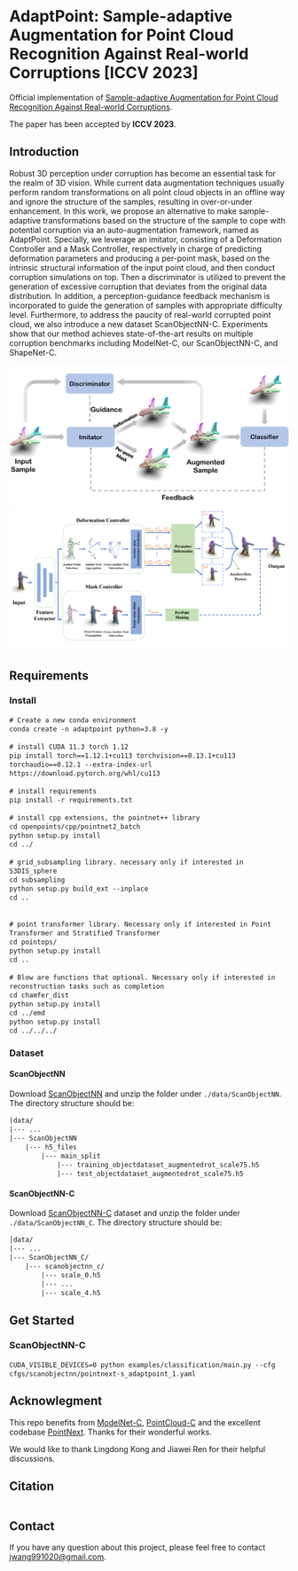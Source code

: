 # AdaptPoint: Sample-adaptive Augmentation for Point Cloud Recognition Against Real-world Corruptions [ICCV 2023]
Official implementation of [Sample-adaptive Augmentation for Point Cloud Recognition Against Real-world Corruptions](https://arxiv.org/abs/2309.10431).

The paper has been accepted by **ICCV 2023**.

## Introduction
Robust 3D perception under corruption has become an essential task for the realm of 3D vision. While current data augmentation techniques usually perform random transformations on all point cloud objects in an offline way and ignore the structure of the samples, resulting in over-or-under enhancement. In this work, we propose an alternative to make sample-adaptive transformations based on the structure of the sample to cope with potential corruption via an auto-augmentation framework, named as AdaptPoint.  Specially, we leverage an  imitator, consisting of a Deformation Controller and a Mask Controller, respectively in charge of predicting deformation parameters and producing a per-point mask, based on the intrinsic structural information of the input point cloud, and then conduct corruption simulations on top. Then a discriminator is utilized to prevent the generation of excessive corruption that deviates from the original data distribution. In addition, a perception-guidance feedback mechanism is incorporated to guide the generation of samples with appropriate difficulty level. Furthermore, to address the paucity of real-world corrupted point cloud, we also introduce a new dataset ScanObjectNN-C. Experiments show that our method achieves state-of-the-art results on multiple corruption benchmarks including ModelNet-C, our ScanObjectNN-C, and ShapeNet-C.

<div align="center">
  <img src="./figs/pipeline.png"/>
</div>

<div align="center">
  <img src="./figs/augmentor.png"/>
</div>


## Requirements

### Install 
```
# Create a new conda environment
conda create -n adaptpoint python=3.8 -y

# install CUDA 11.3 torch 1.12
pip install torch==1.12.1+cu113 torchvision==0.13.1+cu113 torchaudio==0.12.1 --extra-index-url https://download.pytorch.org/whl/cu113

# install requirements
pip install -r requirements.txt

# install cpp extensions, the pointnet++ library
cd openpoints/cpp/pointnet2_batch
python setup.py install
cd ../

# grid_subsampling library. necessary only if interested in S3DIS_sphere
cd subsampling
python setup.py build_ext --inplace
cd ..


# point transformer library. Necessary only if interested in Point Transformer and Stratified Transformer
cd pointops/
python setup.py install
cd ..

# Blow are functions that optional. Necessary only if interested in reconstruction tasks such as completion
cd chamfer_dist
python setup.py install
cd ../emd
python setup.py install
cd ../../../
```

### Dataset
#### ScanObjectNN
Download [ScanObjectNN](https://drive.google.com/uc?id=1iM3mhMJ_N0x5pytcP831l3ZFwbLmbwzi) and unzip the folder under ```./data/ScanObjectNN```.
The directory structure should be:
```
|data/
|--- ...
|--- ScanObjectNN
    |--- h5_files
        |--- main_split
            |--- training_objectdataset_augmentedrot_scale75.h5
            |--- test_objectdataset_augmentedrot_scale75.h5
```
#### ScanObjectNN-C
Download [ScanObjectNN-C](https://drive.google.com/drive/folders/1CD_jOlXUqx_out7xoph_Ymz7EaHgElLW?usp=sharing) dataset and unzip the folder under `./data/ScanObjectNN_C`. The directory structure should be:
```
│data/
|--- ...
|--- ScanObjectNN_C/
    |--- scanobjectnn_c/
        |--- scale_0.h5
        |--- ...
        |--- scale_4.h5
```
## Get Started
### ScanObjectNN-C

```
CUDA_VISIBLE_DEVICES=0 python examples/classification/main.py --cfg cfgs/scanobjectnn/pointnext-s_adaptpoint_1.yaml
```

## Acknowlegment
This repo benefits from [ModelNet-C](https://github.com/jiawei-ren/ModelNet-C), [PointCloud-C](https://github.com/ldkong1205/PointCloud-C) and the excellent codebase [PointNext](https://github.com/guochengqian/PointNeXt). Thanks for their wonderful works. 

We would like to thank Lingdong Kong and Jiawei Ren for their helpful discussions.


## Citation
```bash

```

## Contact
If you have any question about this project, please feel free to contact jwang991020@gmail.com.
